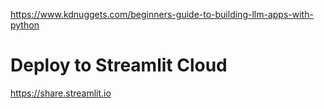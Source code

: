 https://www.kdnuggets.com/beginners-guide-to-building-llm-apps-with-python

# Deploy to Streamlit Cloud

https://share.streamlit.io
